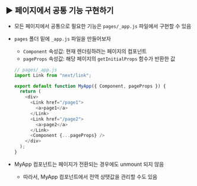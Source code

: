 ## ▶ 페이지에서 공통 기능 구현하기

- 모든 페이지에서 공통으로 필요한 기능은 `pages/_app.js` 파일에서 구현할 수 있음
- `pages` 폴더 밑에 `_app.js` 파일을 만들어보자

  - `Component` 속성값: 현재 렌더링하려는 페이지의 컴포넌트
  - `pageProps` 속성값: 해당 페이지의 `getInitialProps` 함수가 반환한 값

  ```js
  // pages/_app.js
  import Link from "next/link";

  export default function MyApp({ Component, pageProps }) {
    return (
      <div>
        <Link href="/page1">
          <a>page1</a>
        </Link>
        <Link href="/page2">
          <a>page2</a>
        </Link>
        <Component {...pageProps} />
      </div>
    );
  }
  ```

- MyApp 컴포넌트는 페이지가 전환되는 경우에도 unmount 되지 않음

  - 따라서, MyApp 컴포넌트에서 전역 상탯값을 관리할 수도 있음
